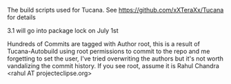The build scripts used for Tucana.  See https://github.com/xXTeraXx/Tucana for details

3.1 will go into package lock on July 1st

Hundreds of Commits are tagged with Author root, this is a result of Tucana-Autobuild using root permissions to commit to the repo and me forgetting to set the user, I've tried overwriting the authors but it's not worth vandalizing the commit history. If you see root, assume it is Rahul Chandra \<rahul AT projecteclipse.org\>
